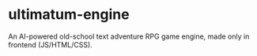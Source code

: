 # ultimatum-engine
An AI-powered old-school text adventure RPG game engine, made only in frontend (JS/HTML/CSS).